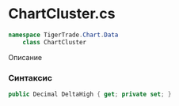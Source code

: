 
# ChartCluster.cs
```csharp
namespace TigerTrade.Chart.Data  
    class ChartCluster
```

Описание

### Синтаксис
```csharp
public Decimal DeltaHigh { get; private set; }
```
